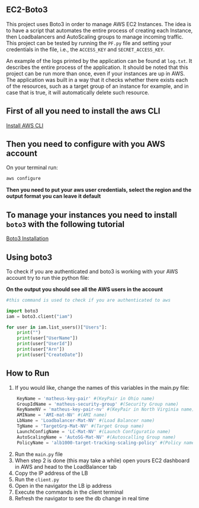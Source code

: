## EC2-Boto3

This project uses Boto3 in order to manage AWS EC2 Instances. The idea is to have a script that automates the entire process of creating each Instance,
then Loadbalancers and AutoScaling groups to manage incoming traffic. This project can be tested by running the `PF.py` file and setting your credentials
in the file, i.e., the `ACCESS_KEY` and `SECRET_ACCESS_KEY`.

An example of the logs printed by the application can be found at `log.txt`. It describes the entire process of the application. It should be noted that
this project can be run more than once, even if your instances are up in AWS. The application was built in a way that it checks whether there exists each
of the resources, such as a target group of an instance for example, and in case that is true, it will automatically delete such resource.

## First of all you need to install the aws CLI

<a href="https://docs.aws.amazon.com/cli/latest/userguide/getting-started-install.html">Install AWS CLI</a>

## Then you need to configure with you AWS account

On your terminal run:

```bash
aws configure
```

**Then you need to put your aws user credentials, select the region and the output format you can leave it default**

## To manage your instances you need to install `boto3` with the following tutorial

<a href="https://boto3.amazonaws.com/v1/documentation/api/latest/guide/quickstart.html#installation">Boto3 Installation</a>

## Using boto3

To check if you are authenticated and boto3 is working with your AWS account try to run thie python file:

**On the output you should see all the AWS users in the account**

```python
#this command is used to check if you are authenticated to aws

import boto3
iam = boto3.client("iam")

for user in iam.list_users()["Users"]:
    print("")
    print(user["UserName"])
    print(user["UserId"])
    print(user["Arn"])
    print(user["CreateDate"])
```

## How to Run

1. If you would like, change the names of this variables in the main.py file:
    
```python
    KeyName = 'matheus-key-pair' #(KeyPair in Ohio name)
    GroupIdName = 'matheus-security-group' #(Security Group name)
    KeyNameNV = 'matheus-key-pair-nv' #(KeyPair in North Virginia name)
    AMIName = 'AMI-mat-NV' #(AMI name)
    LbName = 'Loadbalancer-Mat-NV' #(Load Balancer name)
    TgName = 'TargetGrp-Mat-NV' #(Target Group name)
    LaunchConfigName = 'LC-Mat-NV' #(Launch Configuratio name)
    AutoScalingName = 'AutoSG-Mat-NV' #(Autoscalling Group name)
    PolicyName = 'alb1000-target-tracking-scaling-policy' #(Policy name)
```

2. Run the `main.py` file
3. When step 2 is done (this may take a while) open yours EC2 dashboard in AWS and head to the LoadBalancer tab
4. Copy the IP address of the LB
5. Run the `client.py`
6. Open in the navigator the LB ip address
7. Execute the commands in the client terminal
8. Refresh the navigator to see the db change in real time
